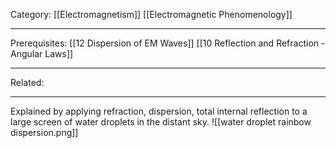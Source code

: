Category: [[Electromagnetism]] [[Electromagnetic Phenomenology]]
___
Prerequisites: [[12 Dispersion of EM Waves]] [[10 Reflection and Refraction - Angular Laws]]
___
Related: 
___
Explained by applying refraction, dispersion, total internal reflection to a large screen of water droplets in the distant sky. 
![[water droplet rainbow dispersion.png]]
